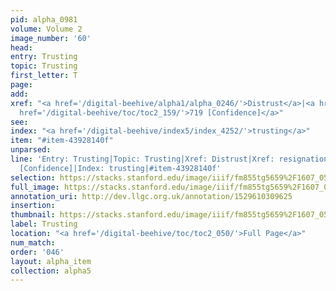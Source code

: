 ```yaml
---
pid: alpha_0981
volume: Volume 2
image_number: '60'
head: 
entry: Trusting
topic: Trusting
first_letter: T
page: 
add: 
xref: "<a href='/digital-beehive/alpha1/alpha_0246/'>Distrust</a>|<a href='/digital-beehive/alpha4/alpha_0795/'>resignation</a>|<a
  href='/digital-beehive/toc/toc2_159/'>719 [Confidence]</a>"
see: 
index: "<a href='/digital-beehive/index5/index_4252/'>trusting</a>"
item: "#item-43928140f"
unparsed: 
line: 'Entry: Trusting|Topic: Trusting|Xref: Distrust|Xref: resignation|Xref: 719
  [Confidence]|Index: trusting|#item-43928140f'
selection: https://stacks.stanford.edu/image/iiif/fm855tg5659%2F1607_0527/837,3722,2903,485/full/0/default.jpg
full_image: https://stacks.stanford.edu/image/iiif/fm855tg5659%2F1607_0527/full/full/0/default.jpg
annotation_uri: http://dev.llgc.org.uk/annotation/1529610309625
insertion: 
thumbnail: https://stacks.stanford.edu/image/iiif/fm855tg5659%2F1607_0527/837,3722,600,180/250,/0/default.jpg
label: Trusting
location: "<a href='/digital-beehive/toc/toc2_050/'>Full Page</a>"
num_match: 
order: '046'
layout: alpha_item
collection: alpha5
---
```

